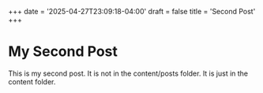 +++
date = '2025-04-27T23:09:18-04:00'
draft = false
title = 'Second Post'
+++

# My Second Post

This is my second post. It is not in the content/posts folder. It is just in the content folder. 